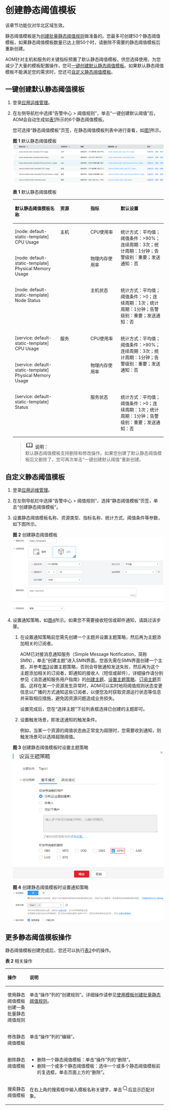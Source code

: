 # 创建静态阈值模板<a name="ZH-CN_TOPIC_0127230489"></a>

该章节功能仅对华北区域生效。

静态阈值模板是为[创建批量静态阈值规则](创建静态阈值规则.md#section775917213398)做准备的。您最多可创建50个静态阈值模板，如果静态阈值模板数量已达上限50个时，请删除不需要的静态阈值模板后重新创建。

AOM针对主机和服务的关键指标预置了默认静态阈值模板，供您选择使用，为您减少了大量的模板配置操作，您可[一键创建默认静态阈值模板](#section27837230431)。如果默认静态阈值模板不能满足您的需求时，您还可[自定义静态阈值模板](#section938319277517)。

## 一键创建默认静态阈值模板<a name="section27837230431"></a>

1.  登录[应用运维管理](https://console.huaweicloud.com/aom/#/aom/ams/summary)。
2.  在左侧导航栏中选择“告警中心 \> 阈值规则”，单击“一键创建默认阈值”后，AOM会自动生成如[表1](#table1815074594315)所示的6个静态阈值模板。

    您可选择“静态阈值模板”页签，在静态阈值模板列表中进行查看，如[图1](#fig17875131012545)所示。

    **图 1**  默认静态阈值模板<a name="fig17875131012545"></a>  
    ![](figures/默认静态阈值模板.png "默认静态阈值模板")

    **表 1**  默认静态阈值模板

    <a name="table1815074594315"></a>
    <table><thead align="left"><tr id="row115013459435"><th class="cellrowborder" valign="top" width="30%" id="mcps1.2.5.1.1"><p id="p334903161013"><a name="p334903161013"></a><a name="p334903161013"></a>默认静态阈值模板名称</p>
    </th>
    <th class="cellrowborder" valign="top" width="20%" id="mcps1.2.5.1.2"><p id="p1515054516434"><a name="p1515054516434"></a><a name="p1515054516434"></a>资源</p>
    </th>
    <th class="cellrowborder" valign="top" width="20%" id="mcps1.2.5.1.3"><p id="p19150245184318"><a name="p19150245184318"></a><a name="p19150245184318"></a>指标</p>
    </th>
    <th class="cellrowborder" valign="top" width="30%" id="mcps1.2.5.1.4"><p id="p14150174514315"><a name="p14150174514315"></a><a name="p14150174514315"></a>默认设置</p>
    </th>
    </tr>
    </thead>
    <tbody><tr id="row8442434122011"><td class="cellrowborder" valign="top" width="30%" headers="mcps1.2.5.1.1 "><p id="p1235023141016"><a name="p1235023141016"></a><a name="p1235023141016"></a>[node: default-static-template] CPU Usage</p>
    </td>
    <td class="cellrowborder" rowspan="3" valign="top" width="20%" headers="mcps1.2.5.1.2 "><p id="p1765013347443"><a name="p1765013347443"></a><a name="p1765013347443"></a>主机</p>
    </td>
    <td class="cellrowborder" valign="top" width="20%" headers="mcps1.2.5.1.3 "><p id="p12150164515439"><a name="p12150164515439"></a><a name="p12150164515439"></a>CPU使用率</p>
    </td>
    <td class="cellrowborder" rowspan="2" valign="top" width="30%" headers="mcps1.2.5.1.4 "><p id="p1287132082620"><a name="p1287132082620"></a><a name="p1287132082620"></a>统计方式：平均值；阈值条件：&gt;90%；连续周期：3次；统计周期：1分钟；告警级别：重要；发送通知：否</p>
    </td>
    </tr>
    <tr id="row2150174544316"><td class="cellrowborder" valign="top" headers="mcps1.2.5.1.1 "><p id="p23501531201020"><a name="p23501531201020"></a><a name="p23501531201020"></a>[node: default-static-template] Physical Memory Usage</p>
    </td>
    <td class="cellrowborder" valign="top" headers="mcps1.2.5.1.2 "><p id="p1972356122110"><a name="p1972356122110"></a><a name="p1972356122110"></a>物理内存使用率</p>
    </td>
    </tr>
    <tr id="row1606202782512"><td class="cellrowborder" valign="top" headers="mcps1.2.5.1.1 "><p id="p58141632102514"><a name="p58141632102514"></a><a name="p58141632102514"></a>[node: default-static-template] Node Status</p>
    </td>
    <td class="cellrowborder" valign="top" headers="mcps1.2.5.1.2 "><p id="p581413262520"><a name="p581413262520"></a><a name="p581413262520"></a>主机状态</p>
    </td>
    <td class="cellrowborder" valign="top" headers="mcps1.2.5.1.3 "><p id="p4664148122516"><a name="p4664148122516"></a><a name="p4664148122516"></a>统计方式：平均值；阈值条件：&gt;0；连续周期：1次；统计周期：1分钟；告警级别：重要；发送通知：否</p>
    </td>
    </tr>
    <tr id="row17359595176"><td class="cellrowborder" valign="top" width="30%" headers="mcps1.2.5.1.1 "><p id="p523054210225"><a name="p523054210225"></a><a name="p523054210225"></a>[service: default-static-template] CPU Usage</p>
    </td>
    <td class="cellrowborder" rowspan="3" valign="top" width="20%" headers="mcps1.2.5.1.2 "><p id="p4922154512206"><a name="p4922154512206"></a><a name="p4922154512206"></a>服务</p>
    </td>
    <td class="cellrowborder" valign="top" width="20%" headers="mcps1.2.5.1.3 "><p id="p129221945202015"><a name="p129221945202015"></a><a name="p129221945202015"></a>CPU使用率</p>
    </td>
    <td class="cellrowborder" rowspan="2" valign="top" width="30%" headers="mcps1.2.5.1.4 "><p id="p1545815216271"><a name="p1545815216271"></a><a name="p1545815216271"></a>统计方式：平均值；阈值条件：&gt;90%；连续周期：3次；统计周期：1分钟；告警级别：重要；发送通知：否</p>
    </td>
    </tr>
    <tr id="row106599521810"><td class="cellrowborder" valign="top" headers="mcps1.2.5.1.1 "><p id="p17510101132218"><a name="p17510101132218"></a><a name="p17510101132218"></a>[service: default-static-template] Physical Memory Usage</p>
    </td>
    <td class="cellrowborder" valign="top" headers="mcps1.2.5.1.2 "><p id="p2922140152010"><a name="p2922140152010"></a><a name="p2922140152010"></a>物理内存使用率</p>
    </td>
    </tr>
    <tr id="row57917381811"><td class="cellrowborder" valign="top" headers="mcps1.2.5.1.1 "><p id="p12385625191115"><a name="p12385625191115"></a><a name="p12385625191115"></a>[service: default-static-template] Status</p>
    </td>
    <td class="cellrowborder" valign="top" headers="mcps1.2.5.1.2 "><p id="p20570154124718"><a name="p20570154124718"></a><a name="p20570154124718"></a>服务状态</p>
    </td>
    <td class="cellrowborder" valign="top" headers="mcps1.2.5.1.3 "><p id="p121931310144720"><a name="p121931310144720"></a><a name="p121931310144720"></a>统计方式：平均值；阈值条件：&gt;0；连续周期：1次；统计周期：1分钟；告警级别：重要；发送通知：否</p>
    </td>
    </tr>
    </tbody>
    </table>

    >![](public_sys-resources/icon-note.gif) **说明：**   
    >默认静态阈值模板支持删除和修改操作。如果您创建了默认静态阈值模板后又删除了，您可再次单击“一键创建默认阈值”重新创建。  


## 自定义静态阈值模板<a name="section938319277517"></a>

1.  登录[应用运维管理](https://console.huaweicloud.com/aom/#/aom/ams/summary)。
2.  在左侧导航栏中选择“告警中心 \> 阈值规则”，选择“静态阈值模板”页签，单击“创建静态阈值模板”。
3.  设置静态阈值模板名称、资源类型、指标名称、统计方式、阈值条件等参数，如下图所示。

    **图 2**  创建静态阈值模板<a name="fig102001112195820"></a>  
    ![](figures/创建静态阈值模板.png "创建静态阈值模板")

4.  设置通知策略，如[图4](#fig257115293402)所示。如果您不需要接收短信或邮件通知，请跳过该步骤。

    1.  在设置通知策略前您需先创建一个主题并设置主题策略，然后再为主题添加相关的订阅者。

        AOM已对接消息通知服务（Simple Message Notification，简称SMN），单击“创建主题”进入SMN界面。您首先需在SMN界面创建一个主题，并参考[图3](#fig1496810115426)设置主题策略，否则会导致通知发送失败，然后再为这个主题添加相关的订阅者，即通知的接收人（短信或邮件），详细操作请分别参见《消息通知服务用户指南》的[创建主题](https://support.huaweicloud.com/usermanual-smn/zh-cn_topic_0043961401.html)、[设置主题策略](https://support.huaweicloud.com/usermanual-smn/zh-cn_topic_0043394891.html)、[订阅主题](https://support.huaweicloud.com/usermanual-smn/zh-cn_topic_0043961402.html)页面。这样在某一个资源发生异常时，AOM可以实时地将阈值规则状态变更信息以广播的方式通知这些订阅者，以便您及时获取资源运行状态等信息并采取相应措施，避免因资源问题造成业务损失。

        设置完成后，您在“选择主题”下拉列表框选择已创建的主题即可。

    2.  设置触发场景，即发送通知的触发条件。

        例如，当某一个资源的阈值状态由正常变为超限时，您需要收到通知，则触发场景可以选择超限阈值。


    **图 3**  创建静态阈值模板时设置主题策略<a name="fig1496810115426"></a>  
    ![](figures/创建静态阈值模板时设置主题策略.png "创建静态阈值模板时设置主题策略")

    **图 4**  创建静态阈值模板时设置通知策略<a name="fig257115293402"></a>  
    ![](figures/创建静态阈值模板时设置通知策略.png "创建静态阈值模板时设置通知策略")


## 更多静态阈值模板操作<a name="section139631719145920"></a>

静态阈值模板创建完成后，您还可以执行[表2](#table15831736105910)中的操作。

**表 2**  相关操作

<a name="table15831736105910"></a>
<table><thead align="left"><tr id="row14583153620596"><th class="cellrowborder" valign="top" width="14.000000000000002%" id="mcps1.2.3.1.1"><p id="p10583203610596"><a name="p10583203610596"></a><a name="p10583203610596"></a>操作</p>
</th>
<th class="cellrowborder" valign="top" width="86%" id="mcps1.2.3.1.2"><p id="p35838364598"><a name="p35838364598"></a><a name="p35838364598"></a>说明</p>
</th>
</tr>
</thead>
<tbody><tr id="row37401435356"><td class="cellrowborder" valign="top" width="14.000000000000002%" headers="mcps1.2.3.1.1 "><p id="p53881557404"><a name="p53881557404"></a><a name="p53881557404"></a>使用静态阈值模板创建一条批量静态阈值规则</p>
</td>
<td class="cellrowborder" valign="top" width="86%" headers="mcps1.2.3.1.2 "><p id="p1739253013186"><a name="p1739253013186"></a><a name="p1739253013186"></a>单击“操作”列的“创建规则”。详细操作请参见<a href="创建静态阈值规则.md#section775917213398">使用模板创建批量静态阈值规则</a>。</p>
</td>
</tr>
<tr id="row155831436125915"><td class="cellrowborder" valign="top" width="14.000000000000002%" headers="mcps1.2.3.1.1 "><p id="p3583036195916"><a name="p3583036195916"></a><a name="p3583036195916"></a>修改静态阈值模板</p>
</td>
<td class="cellrowborder" valign="top" width="86%" headers="mcps1.2.3.1.2 "><p id="p258317365591"><a name="p258317365591"></a><a name="p258317365591"></a>单击“操作”列的“编辑”。</p>
</td>
</tr>
<tr id="row1058316369591"><td class="cellrowborder" valign="top" width="14.000000000000002%" headers="mcps1.2.3.1.1 "><p id="p205831436115916"><a name="p205831436115916"></a><a name="p205831436115916"></a>删除静态阈值模板</p>
</td>
<td class="cellrowborder" valign="top" width="86%" headers="mcps1.2.3.1.2 "><a name="ul98211552932"></a><a name="ul98211552932"></a><ul id="ul98211552932"><li>删除一个静态阈值模板：单击“操作”列的“删除”。</li><li>删除一个或多个静态阈值模板：选中一个或多个静态阈值模板前的复选框，单击页面上方的“删除”。</li></ul>
</td>
</tr>
<tr id="row185831236125917"><td class="cellrowborder" valign="top" width="14.000000000000002%" headers="mcps1.2.3.1.1 "><p id="p1358333615919"><a name="p1358333615919"></a><a name="p1358333615919"></a>搜索静态阈值模板</p>
</td>
<td class="cellrowborder" valign="top" width="86%" headers="mcps1.2.3.1.2 "><p id="p2583113611591"><a name="p2583113611591"></a><a name="p2583113611591"></a>在右上角的搜索框中输入模板名称关键字，单击<a name="image14451064212"></a><a name="image14451064212"></a><span><img id="image14451064212" src="figures/icon-search.png"></span>后显示匹配对象。</p>
</td>
</tr>
</tbody>
</table>

